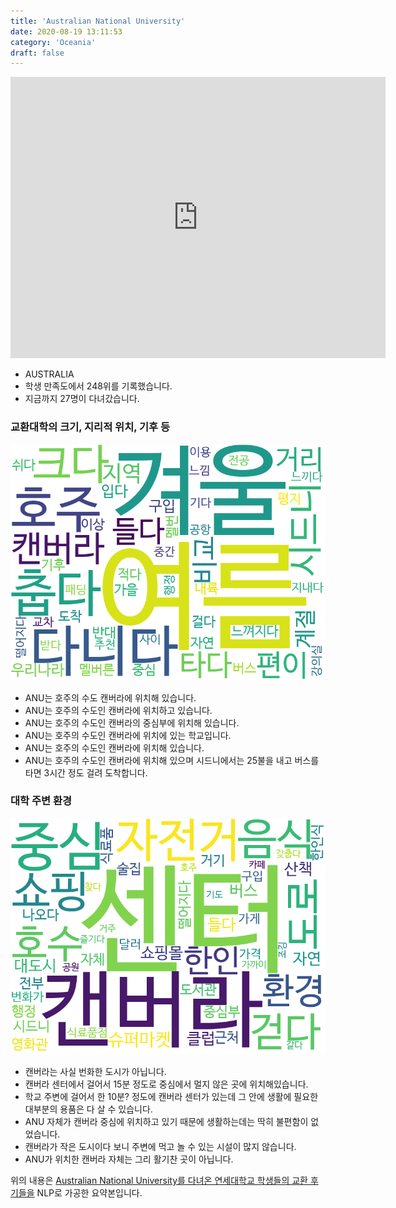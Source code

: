 ```yaml
---
title: 'Australian National University'
date: 2020-08-19 13:11:53
category: 'Oceania'
draft: false
---
```


<iframe
width="600"
height="450"
frameborder="0" style="border:0"
src="https://www.google.com/maps/embed/v1/place?key=AIzaSyC9e1AME-pVmWC4hBpFdu5S4dKzyepa3HQ&q=Australian+National+University&center=-35.2776999,149.118527&zoom=14" allowfullscreen>
</iframe>


* AUSTRALIA
* 학생 만족도에서 248위를 기록했습니다.
* 지금까지 27명이 다녀갔습니다. 

### 교환대학의 크기, 지리적 위치, 기후 등

![gen_info-WordCloud](../univ_wordclouds_okt/gen_info/AU000019_gen_info_okt.png)

* ANU는 호주의 수도 캔버라에 위치해 있습니다.
* ANU는 호주의 수도인 캔버라에 위치하고 있습니다.
* ANU는 호주의 수도인 캔버라의 중심부에 위치해 있습니다.
* ANU는 호주의 수도인 캔버라에 위치에 있는 학교입니다.
* ANU는 호주의 수도인 캔버라에 위치해 있습니다.
* ANU는 호주의 수도인 캔버라에 위치해 있으며 시드니에서는 25불을 내고 버스를 타면 3시간 정도 걸려 도착합니다.


### 대학 주변 환경

![env_info-WordCloud](../univ_wordclouds_okt/env_info/AU000019_env_info_okt.png)

* 캔버라는 사실 번화한 도시가 아닙니다.
* 캔버라 센터에서 걸어서 15분 정도로 중심에서 멀지 않은 곳에 위치해있습니다.
* 학교 주변에 걸어서 한 10분? 정도에 캔버라 센터가 있는데 그 안에 생활에 필요한 대부분의 용품은 다 살 수 있습니다.
* ANU 자체가 캔버라 중심에 위치하고 있기 때문에 생활하는데는 딱히 불편함이 없었습니다.
* 캔버라가 작은 도시이다 보니 주변에 먹고 놀 수 있는 시설이 많지 않습니다.
* ANU가 위치한 캔버라 자체는 그리 활기찬 곳이 아닙니다.


위의 내용은 [Australian National University를 다녀온 연세대학교 학생들의 교환 후기들을](http://oia.yonsei.ac.kr/partner/expReport.asp?ucode=AU000019&bgbn=A) NLP로 가공한 요약본입니다. 
